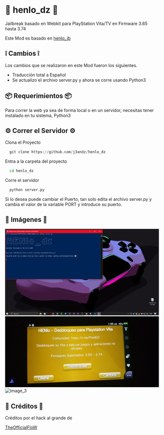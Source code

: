 
# 🍕 henlo_dz  🍕

Jailbreak basado en Webkit para PlayStation Vita/TV en Firmware 3.65 hasta 3.74

Este Mod es basado en [henlo_jb](https://github.com/SKGleba/henlo_jb)


## ❕ Cambios ❕
Los cambios que se realizaron en este Mod fueron los siguientes.

- Traducción total a Español
- Se actualizo el archivo server.py y ahora se corre usando Python3
## 📦 Requerimientos 📦

Para correr la web ya sea de forma local o en un servidor, necesitas tener instalado en tu sistema, Python3 
## ⚙️ Correr el Servidor ⚙️

Clona el Proyecto

```python
  git clone https://github.com/j3andz/henlo_dz
```

Entra a la carpeta del proyecto

```bash
  cd henlo_dz
```

Corre el servidor

```python
  python server.py
```
Si lo desea puede cambiar el Puerto, tan solo edita el archivo server.py y cambia el valor de la variable PORT y introduce su puerto.


## 🚀 Imágenes 🚀

![image_1](https://github.com/j3andz/henlo_dz/blob/main/image/image_1.png)
![image_2](https://github.com/j3andz/henlo_dz/blob/main/image/image_2.jpg)
![image_3](https://github.com/j3andz/henlo_dz/blob/main/image/image_3.png)
## 🍪 Créditos 🍪

Créditos por el hack al grande de

[TheOfficialFloW](https://github.com/TheOfficialFloW/HENlo)
